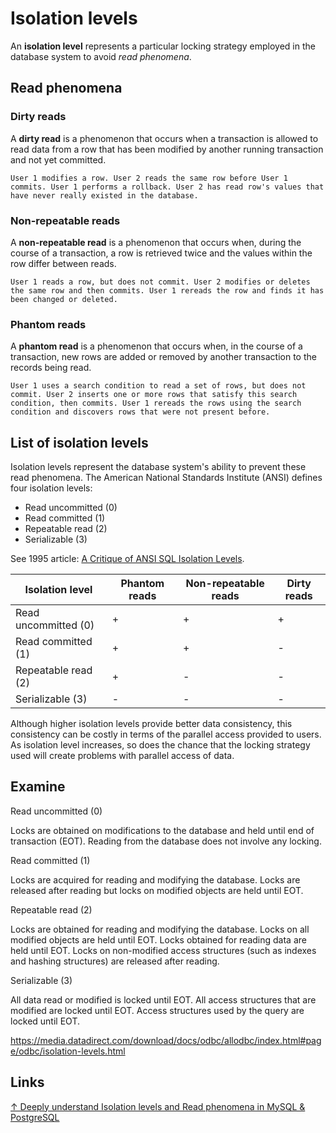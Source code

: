 # Isolation levels

An **isolation level** represents a particular locking strategy employed in the database system to avoid _read phenomena_.

## Read phenomena

### Dirty reads

A **dirty read** is a phenomenon that occurs when a transaction is allowed to read data from a row that has been modified by another running transaction and not yet committed.

```text
User 1 modifies a row. User 2 reads the same row before User 1 commits. User 1 performs a rollback. User 2 has read row's values that have never really existed in the database.
```

### Non-repeatable reads

A **non-repeatable read** is a phenomenon that occurs when, during the course of a transaction, a row is retrieved twice and the values within the row differ between reads.

```text
User 1 reads a row, but does not commit. User 2 modifies or deletes the same row and then commits. User 1 rereads the row and finds it has been changed or deleted.
```

### Phantom reads

A **phantom read** is a phenomenon that occurs when, in the course of a transaction, new rows are added or removed by another transaction to the records being read.

```text
User 1 uses a search condition to read a set of rows, but does not commit. User 2 inserts one or more rows that satisfy this search condition, then commits. User 1 rereads the rows using the search condition and discovers rows that were not present before.
```

## List of isolation levels

Isolation levels represent the database system's ability to prevent these read phenomena. The American National Standards Institute (ANSI) defines four isolation levels:

- Read uncommitted (0)
- Read committed (1)
- Repeatable read (2)
- Serializable (3)

See 1995 article: [A Critique of ANSI SQL Isolation Levels](tr-95-51.pdf).

| Isolation level      | Phantom reads | Non-repeatable reads | Dirty reads |
| -------------------- | ------------- | -------------------- | ----------- |
| Read uncommitted (0) | +             | +                    | +           |
| Read committed (1)   | +             | +                    | -           |
| Repeatable read (2)  | +             | -                    | -           |
| Serializable (3)     | -             | -                    | -           |

Although higher isolation levels provide better data consistency, this consistency can be costly in terms of the parallel access provided to users. As isolation level increases, so does the chance that the locking strategy used will create problems with parallel access of data.

## Examine

Read uncommitted (0)

Locks are obtained on modifications to the database and held until end of transaction (EOT). Reading from the database does not involve any locking.

Read committed (1)

Locks are acquired for reading and modifying the database. Locks are released after reading but locks on modified objects are held until EOT.

Repeatable read (2)

Locks are obtained for reading and modifying the database. Locks on all modified objects are held until EOT. Locks obtained for reading data are held until EOT. Locks on non-modified access structures (such as indexes and hashing structures) are released after reading.

Serializable (3)

All data read or modified is locked until EOT. All access structures that are modified are locked until EOT. Access structures used by the query are locked until EOT.

https://media.datadirect.com/download/docs/odbc/allodbc/index.html#page/odbc/isolation-levels.html

## Links

[↑ Deeply understand Isolation levels and Read phenomena in MySQL & PostgreSQL](https://dev.to/techschoolguru/understand-isolation-levels-read-phenomena-in-mysql-postgres-c2e)
